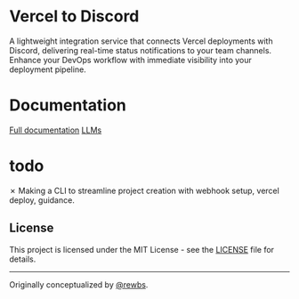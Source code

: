 # Vercel to Discord

A lightweight integration service that connects Vercel deployments with Discord,
delivering real-time status notifications to your team channels. Enhance your
DevOps workflow with immediate visibility into your deployment pipeline.

# Documentation

[Full documentation](https://www.vercord.lol/)
[LLMs](https://www.vercord.lol/llms-full.txt)

# todo

&cross; Making a CLI to streamline project creation with webhook setup, vercel
deploy, guidance.

## License

This project is licensed under the MIT License - see the [LICENSE](LICENSE) file
for details.

---

Originally conceptualized by [@rewbs](https://github.com/rewbs).
